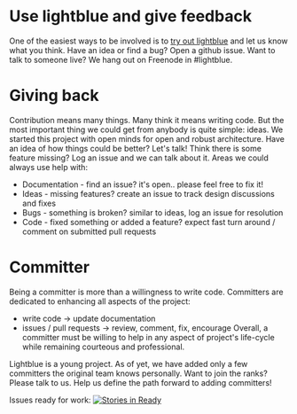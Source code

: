 # Use lightblue and give feedback
One of the easiest ways to be involved is to [try out lightblue](https://github.com/lightblue-platform/openshift-lightblue-all) and let us know what you think.  Have an idea or find a bug?  Open a github issue.  Want to talk to someone live?  We hang out on Freenode in #lightblue.

# Giving back
Contribution means many things.  Many think it means writing code.  But the most important thing we could get from anybody is quite simple:  ideas.  We started this project with open minds for open and robust architecture.  Have an idea of how things could be better?   Let's talk!  Think there is some feature missing?  Log an issue and we can talk about it.  Areas we could always use help with:
* Documentation - find an issue?  it's open.. please feel free to fix it!
* Ideas - missing features?  create an issue to track design discussions and fixes
* Bugs - something is broken?  similar to ideas, log an issue for resolution
* Code - fixed something or added a feature?  expect fast turn around / comment on submitted pull requests

# Committer
Being a committer is more than a willingness to write code.  Committers are dedicated to enhancing all aspects of the project:
* write code -> update documentation
* issues / pull requests -> review, comment, fix, encourage
Overall, a committer must be willing to help in any aspect of project's life-cycle while remaining courteous and professional.

Lightblue is a young project.  As of yet, we have added only a few committers the original team knows personally.  Want to join the ranks?  Please talk to us.  Help us define the path forward to adding committers!

Issues ready for work: [![Stories in Ready](https://badge.waffle.io/lightblue-platform/lightblue.svg?label=ready&title=Ready)](http://waffle.io/lightblue-platform/lightblue)
